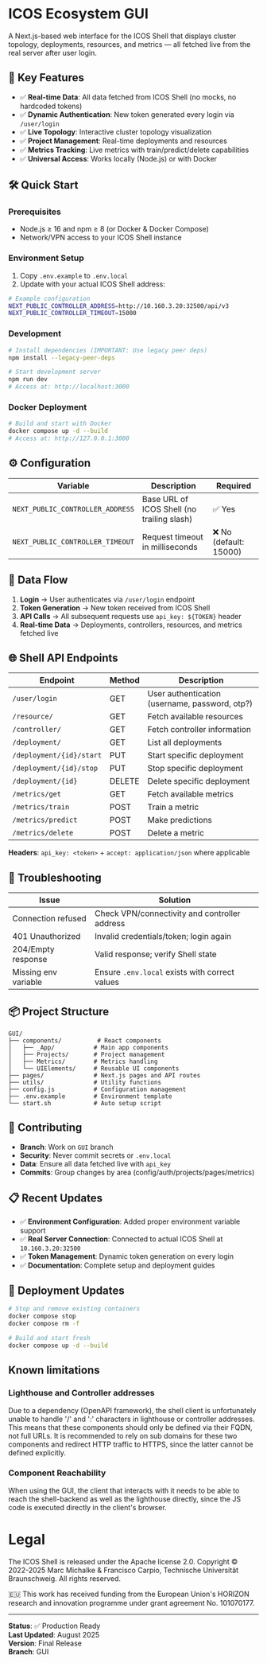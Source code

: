 # ICOS Ecosystem GUI

A Next.js-based web interface for the ICOS Shell that displays cluster topology, deployments, resources, and metrics — all fetched live from the real server after user login.

## 🚀 Key Features

- ✅ **Real-time Data**: All data fetched from ICOS Shell (no mocks, no hardcoded tokens)
- ✅ **Dynamic Authentication**: New token generated every login via `/user/login`
- ✅ **Live Topology**: Interactive cluster topology visualization
- ✅ **Project Management**: Real-time deployments and resources
- ✅ **Metrics Tracking**: Live metrics with train/predict/delete capabilities
- ✅ **Universal Access**: Works locally (Node.js) or with Docker

## 🛠️ Quick Start

### Prerequisites
- Node.js ≥ 16 and npm ≥ 8 (or Docker & Docker Compose)
- Network/VPN access to your ICOS Shell instance

### Environment Setup
1. Copy `.env.example` to `.env.local`
2. Update with your actual ICOS Shell address:

```bash
# Example configuration
NEXT_PUBLIC_CONTROLLER_ADDRESS=http://10.160.3.20:32500/api/v3
NEXT_PUBLIC_CONTROLLER_TIMEOUT=15000
```

### Development
```bash
# Install dependencies (IMPORTANT: Use legacy peer deps)
npm install --legacy-peer-deps

# Start development server
npm run dev
# Access at: http://localhost:3000
```

### Docker Deployment
```bash
# Build and start with Docker
docker compose up -d --build
# Access at: http://127.0.0.1:3000
```

## ⚙️ Configuration

| Variable | Description | Required |
|----------|-------------|----------|
| `NEXT_PUBLIC_CONTROLLER_ADDRESS` | Base URL of ICOS Shell (no trailing slash) | ✅ Yes |
| `NEXT_PUBLIC_CONTROLLER_TIMEOUT` | Request timeout in milliseconds | ❌ No (default: 15000) |

## 🔄 Data Flow

1. **Login** → User authenticates via `/user/login` endpoint
2. **Token Generation** → New token received from ICOS Shell
3. **API Calls** → All subsequent requests use `api_key: ${TOKEN}` header
4. **Real-time Data** → Deployments, controllers, resources, and metrics fetched live

## 🌐 Shell API Endpoints

| Endpoint | Method | Description |
|----------|--------|-------------|
| `/user/login` | GET | User authentication (username, password, otp?) |
| `/resource/` | GET | Fetch available resources |
| `/controller/` | GET | Fetch controller information |
| `/deployment/` | GET | List all deployments |
| `/deployment/{id}/start` | PUT | Start specific deployment |
| `/deployment/{id}/stop` | PUT | Stop specific deployment |
| `/deployment/{id}` | DELETE | Delete specific deployment |
| `/metrics/get` | GET | Fetch available metrics |
| `/metrics/train` | POST | Train a metric |
| `/metrics/predict` | POST | Make predictions |
| `/metrics/delete` | POST | Delete a metric |

**Headers**: `api_key: <token>` + `accept: application/json` where applicable

## 🔧 Troubleshooting

| Issue | Solution |
|-------|----------|
| Connection refused | Check VPN/connectivity and controller address |
| 401 Unauthorized | Invalid credentials/token; login again |
| 204/Empty response | Valid response; verify Shell state |
| Missing env variable | Ensure `.env.local` exists with correct values |

## 📦 Project Structure

```
GUI/
├── components/          # React components
│   ├── _App/           # Main app components
│   ├── Projects/       # Project management
│   ├── Metrics/        # Metrics handling
│   └── UIElements/     # Reusable UI components
├── pages/              # Next.js pages and API routes
├── utils/              # Utility functions
├── config.js           # Configuration management
├── .env.example        # Environment template
└── start.sh            # Auto setup script
```

## 🤝 Contributing

- **Branch**: Work on `GUI` branch
- **Security**: Never commit secrets or `.env.local`
- **Data**: Ensure all data fetched live with `api_key`
- **Commits**: Group changes by area (config/auth/projects/pages/metrics)

## 📋 Recent Updates

- ✅ **Environment Configuration**: Added proper environment variable support
- ✅ **Real Server Connection**: Connected to actual ICOS Shell at `10.160.3.20:32500`
- ✅ **Token Management**: Dynamic token generation on every login
- ✅ **Documentation**: Complete setup and deployment guides

## 🚀 Deployment Updates

```bash
# Stop and remove existing containers
docker compose stop
docker compose rm -f

# Build and start fresh
docker compose up -d --build
```

## Known limitations
### Lighthouse and Controller addresses
Due to a dependency (OpenAPI framework), the shell client is unfortunately unable to handle '/' and ':' characters in lighthouse
or controller addresses. This means that these components should only be defined via their FQDN, not full URLs. It is recommended
to rely on sub domains for these two components and redirect HTTP traffic to HTTPS, since the latter cannot be defined explicitly.

### Component Reachability
When using the GUI, the client that interacts with it needs to be able to reach the shell-backend as well as the lighthouse
directly, since the JS code is executed directly in the client's browser.

# Legal
The ICOS Shell is released under the Apache license 2.0.
Copyright © 2022-2025 Marc Michalke & Francisco Carpio, Technische Universität Braunschweig. All rights reserved.

🇪🇺 This work has received funding from the European Union's HORIZON research and innovation programme under grant agreement No. 101070177.

---

**Status**: ✅ Production Ready  
**Last Updated**: August 2025  
**Version**: Final Release  
**Branch**: GUI
